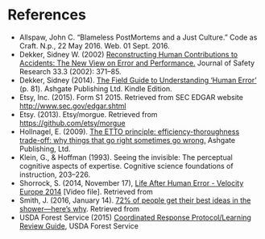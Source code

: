 # References

- Allspaw, John C. “Blameless PostMortems and a Just Culture.” Code as Craft. N.p., 22 May 2016. Web. 01 Sept. 2016.
- Dekker, Sidney W. (2002) [Reconstructing Human Contributions to Accidents: The New View on Error and Performance.](https://www.sciencedirect.com/science/article/pii/S0022437502000324) Journal of Safety Research 33.3 (2002): 371–85.
- Dekker, Sidney (2014). [The Field Guide to Understanding ‘Human Error’](https://www.amazon.com/Field-Guide-Understanding-Human-Error/dp/1472439058/ref=sr_1_1?dchild=1&keywords=The+Field+Guide+to+Understanding+%E2%80%98Human+Error%E2%80%99&qid=1603515380&sr=8-1) (p. 81). Ashgate Publishing Ltd. Kindle Edition.
- Etsy, Inc. (2015). Form S1 2015. Retrieved from SEC EDGAR website http://www.sec.gov/edgar.shtml
- Etsy. (2013). Etsy/morgue. Retrieved from https://github.com/etsy/morgue
- Hollnagel, E. (2009). [The ETTO principle: efficiency-thoroughness trade-off: why things that go right sometimes go wrong.](https://www.amazon.com/ETTO-Principle-Efficiency-Thoroughness-Trade-Off-Sometimes/dp/0754676781) Ashgate Publishing, Ltd.
- Klein, G., & Hoffman (1993). Seeing the invisible: The perceptual cognitive aspects of expertise. Cognitive science foundations of instruction, 203–226.
- Shorrock, S. (2014, November 17), [Life After Human Error - Velocity Europe 2014](https://www.youtube.com/watch?v=STU3Or6ZU60) [Video file]. Retrieved from 
- Smith, J. (2016, January 14). [72% of people get their best ideas in the shower—here’s why](https://www.businessinsider.com/why-people-get-their-best-ideas-in-the-shower-2016-1). Retrieved from 
- USDA Forest Service (2015) [Coordinated Response Protocol/Learning Review Guide](https://www.fs.usda.gov/rmrs/science-spotlights/coordinated-response-protocol-and-learning-review-serious-accidents), USDA Forest Service
